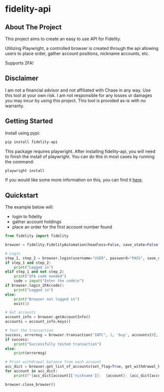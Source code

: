 <a id="readme-top"></a>
# fidelity-api

<!-- ABOUT THE PROJECT -->
## About The Project
This project aims to create an easy to use API for Fidelity.

Utilizing Playwright, a controlled browser is created through the api allowing users to place order, 
gather account positions, nickname accounts, etc.

Supports 2FA!

## Disclaimer
I am not a financial advisor and not affiliated with Chase in any way. Use this tool at your own risk. I am 
not responsible for any losses or damages you may incur by using this project. This tool is provided as-is 
with no warranty.


<!-- GETTING STARTED -->
## Getting Started

Install using pypi:
```sh
pip install fidelity-api
```

This package requires playwright. After installing fidelity-api, you will need to finish the install of playwright. You can do this in most cases by running the command:
```sh
playwright install
```

If you would like some more information on this, you can find it [here](https://playwright.dev/python/docs/intro).

## Quickstart
The example below will:
- login to fidelity
- gather account holdings
- place an order for the first account number found
```py
from fidelity import fidelity

browser = fidelity.FidelityAutomation(headless=False, save_state=False)

# Login
step_1, step_2 = browser.login(username="USER", password="PASS", save_device=True)
if step_1 and step_2:
    print("Logged in")
elif step_1 and not step_2:
    print("2FA code needed")
    code = input("Enter the code\n")
if browser.login_2FA(code):
    print("Logged in")
else:
    print("Browser not logged in")
    exit(1)

# Get accounts
account_info = browser.getAccountInfo()
accounts = account_info.keys()

# Test the transaction
success, errormsg = browser.transaction("INTC", 1, 'buy', accounts[0], True)
if success:
    print("Successfully tested transaction")
else:
    print(errormsg)

# Print withdrawal balance from each account
acc_dict = browser.get_list_of_accounts(set_flag=True, get_withdrawal_bal=True)
for account in acc_dict:
    print(f"{acc_dict[account]['nickname']}:  {account}: {acc_dict[account]['withdrawal_balance']}")

browser.close_browser()
```